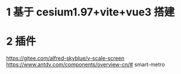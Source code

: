 # 1 基于 cesium1.97+vite+vue3 搭建

# 2 插件

https://gitee.com/alfred-skyblue/v-scale-screen
<br>
https://www.antdv.com/components/overview-cn/# smart-metro

